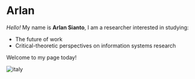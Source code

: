 # Arlan

_Hello!_ My name is **Arlan Sianto**, I am a researcher interested in studying:

- The future of work
- Critical-theoretic perspectives on information systems research

Welcome to my page today!

![italy](https://user-images.githubusercontent.com/103164836/162121152-cf154684-5650-48dd-984f-a74c2f8bdbea.png)
